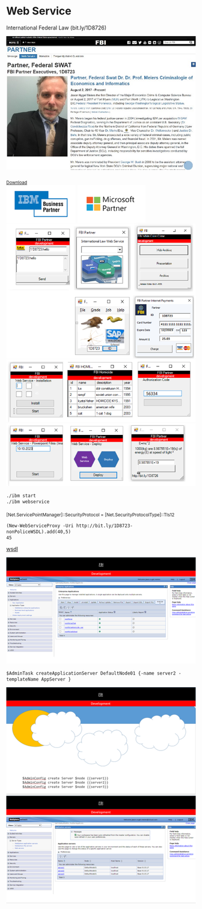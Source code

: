 # Web Service
International Federal Law (bit.ly/1D8726) 

![alt text](css/PNG/readme_1.jpg)<br><br>
<sub><a href='http://bit.ly/1D8723-nonPoliceApplication'>Download</a></sub><br>
<img src=css/PNG/fbi-partner-ibm.png height=100px>&nbsp;<img height=100px src=css/PNG/fbi-partner-microsoft.png><br>
![alt text](css/PNG/1-readme.png)<br>
![alt text](css/PNG/2-readme.png)<br>
![alt text](css/PNG/3-readme.png)<br>

```
./ibm start
./ibm webservice
```
<sub> [Net.ServicePointManager]::SecurityProtocol = [Net.SecurityProtocolType]::Tls12</sub>
```
(New-WebServiceProxy -Uri http://bit.ly/1D8723-nonPoliceWSDL).add(40,5)
45
```

<a href=https://ics2wsa.ic3.com/commerce/1.x/transactionProcessor/CyberSourceTransaction_1.207.wsdl>wsdl</a>

![alt text](css/PNG/nonPoliceWebService.png)
```
$AdminTask createApplicationServer DefaultNode01 {-name server2 -templateName AppServer }
```
![alt text](css/PNG/nonPoliceCloud.png)
![alt text](css/PNG/2-WebSphere.png)
